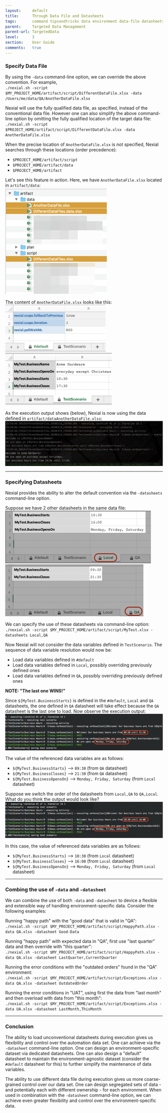 ```yaml
---
layout:     default
title:      Through Data File and Datasheets
tags:       command tipsandtricks data environment data-file datasheets
parent:     Targeted Data Management
parent-url: TargetedData
level:      3
section:    User Guide
comments:   true
---
```



### Specify Data File
By using the `-data` command-line option, we can override the above convention. For example,<br/>
`./nexial.sh -script $MY_PROJECT_HOME/artifact/script/DifferentDataFile.xlsx -data /Users/me/data/QA/AnotherDataFile.xlsx`

Nexial will use the fully qualified data file, as specified, instead of the conventional data file. However one can 
also simplify the above command-line option by omitting the fully qualified location of the target data file:<br/>
`./nexial.sh -script $PROJECT_HOME/artifact/script/DifferentDataFile.xlsx -data AnotherDataFile.xlsx`

When the precise location of `AnotherDataFile.xlsx` is not specified, Nexial searches through these locations 
(order precedence):
- `$PROJECT_HOME/artifact/script`
- `$PROJECT_HOME/artifact/data`
- `$PROJECT_HOME/artifact`

Let's see this feature in action. Here, we have `AnotherDataFile.xlsx` located in `artifact/data`:<br/>
![](image/TargetedData_datafile_06.png)

The content of `AnotherDataFile.xlsx` looks like this:<br/>
![](image/TargetedData_datafile_07.png) &nbsp; ![](image/TargetedData_datafile_08.png)

As the execution output shows (below), Nexial is now using the data defined in `artifact/dataAnotherDataFile.xlsx`:
![](image/TargetedData_datafile_09.png)

-----

### Specifying Datasheets
Nexial provides the ability to alter the default convention via the `-datasheets` command-line option.

Suppose we have 2 other datasheets in the same data file:<br/>
![DifferentDataFiles.data](image/TargetedData_05.png) &nbsp; ![DifferentDataFiles.data](image/TargetedData_06.png)

We can specify the use of these datasheets via command-line option:<br/>
`./nexial.sh -script $MY_PROJECT_HOME/artifact/script/MyTest.xlsx -datasheets Local,QA`

Now Nexial will not consider the data variables defined in `TestScenario`. The sequence of data variable resolution
would now be:
- Load data variables defined in `#default`
- Load data variables defined in `Local`, possibly overriding previously defined ones
- Load data variables defined in `QA`, possibly overriding previously defined ones

**NOTE: "The last one WINS!"**

Since `${MyTest.BusinessStarts}` is defined in the `#default`, `Local` and `QA` datasheets, the one defined in `QA`
datasheet will take effect because the `QA` datasheet is the last one to load. Now observe the execution output:<br/>
![](image/TargetedData_07.png)

The value of the referenced data variables are as follows:
- `${MyTest.BusinessStarts}` --> `09:30` (from `QA` datasheet)
- `${MyTest.BusinessCloses}` --> `21:30` (from `QA` datasheet)
- `${MyTest.BusinessOpensOn}` --> `Monday, Friday, Saturday` (from `Local` datasheet)

Suppose we switch the order of the datasheets from `Local,QA` to `QA,Local`. What do you think the output would look 
like?<br/>
![](image/TargetedData_08.png)

In this case, the value of referenced data variables are as follows:
- `${MyTest.BusinessStarts}` --> `10:30` (from `Local` datasheet)
- `${MyTest.BusinessCloses}` --> `16:00` (from `Local` datasheet)
- `${MyTest.BusinessOpensOn}` --> `Monday, Friday, Saturday` (from `Local` datasheet)

-----

### Combing the use of `-data` and `-datasheet`
We can combine the use of both `-data` and `-datasheet` to device a flexible and extensible way of handling 
environment-specific data. Consider the following examples:

Running "happy path" with the "good data" that is valid in "QA":<br/>
`./nexial.sh -script $MY_PROJECT_HOME/artifact/script/HappyPath.xlsx -data QA.xlsx -datasheet Good-Data`

Running "happy path" with expected data in "QA", first use "last quarter" data and then override with "this quarter":<br/>
`./nexial.sh -script $MY_PROJECT_HOME/artifact/script/HappyPath.xlsx -data QA.xlsx -datasheet LastQuarter,CurrentQuarter`

Running the error conditions with the "outdated orders" found in the "QA" environment:<br/>
`./nexial.sh -script $MY_PROJECT_HOME/artifact/script/Exceptions.xlsx -data QA.xlsx -datasheet OutdatedOrder`

Running the error conditions in "UAT", using first the data from "last month" and then overload with data from "this 
month":<br/>
`./nexial.sh -script $MY_PROJECT_HOME/artifact/script/Exceptions.xlsx -data UA.xlsx -datasheet LastMonth,ThisMonth`

-----

### Conclusion
The ability to load unconventional datasheets during execution gives us flexibility and control over the 
automation data set. One can achieve via the `-datasheet` command-line option. One can design an environment-specific 
dataset via dedicated datasheets. One can also design a "default" datasheet to maintain the environment-agnostic dataset 
(consider the `#default` datasheet for this) to further simplify the maintenance of data variables. 

The ability to use different data file during execution gives us more coarse-grained control over our data set. One can 
design segregated sets of data - and potentially each with different ownership - for each environment. When used in
combination with the `-datasheet` command-line option, we can achieve even greater flexibility and control over the
environment-specific data.
